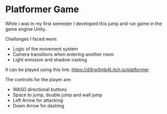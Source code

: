 # Platformer Game
While i was in my first semester I developed this jump and run game in the game engine Unity.

Challanges I faced were:
- Logic of the movement system
- Camera transitions when entering another room
- Light emission and shadow casting

It can be played using this link: https://d3rw0mb4t.itch.io/platformer

The controlls for the player are:
- WASD directional buttons
- Space to jump, double jump and wall jump
- Left Arrow for attacking
- Down Arrow for dashing
